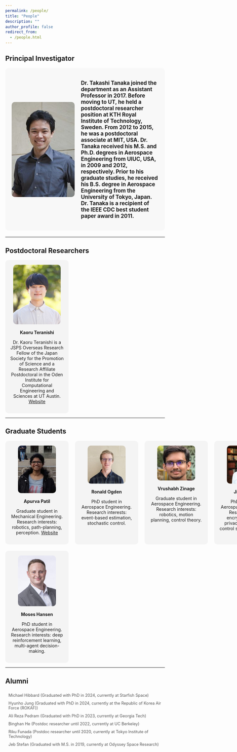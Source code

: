 ```yaml
---
permalink: /people/
title: "People"
description: ""
author_profile: false
redirect_from: 
  - /people.html
---
```


<style>
.grid-container {
    display: grid;
    gap: 20px;
    justify-content: center;
}

.principal-investigator {
    display: flex;
    align-items: center;
    font-size: 1.2em;
    font-weight: bold;
    background-color: #f8f8f8;
    padding: 20px;
    border-radius: 10px;
    margin-bottom: 20px;
}

.principal-investigator img {
    width: 200px;
    height: auto;
    border-radius: 10px;
    margin-right: 20px;
}

.postdocs-grid {
    display: grid;
    grid-template-columns: repeat(3, minmax(200px, 1fr));
    gap: 20px;
    text-align: center;
}

.postdoc {
    background: #f4f4f4;
    padding: 15px;
    border-radius: 10px;
}

.postdoc img {
    width: 150px;
    height: auto;
    border-radius: 10px;
}

.graduate-grid {
    display: grid;
    grid-template-columns: repeat(4, minmax(200px, 1fr));
    gap: 20px;
    text-align: center;
}

.graduate-student {
    background: #f4f4f4;
    padding: 15px;
    border-radius: 10px;
}

.graduate-student img {
    width: 120px;
    height: auto;
    border-radius: 10px;
}

.alumni {
    font-size: 0.9em;
    color: #555;
    margin-top: 20px;
    padding-left: 10px;
}

.alumni ul {
    list-style-type: none;
    padding: 0;
}

.alumni li {
    padding: 5px 0;
}
</style>

## Principal Investigator
<div class="principal-investigator">
  <img src="/images/tanaka-199x300.jpg" alt="profile image">
  <p>Dr. Takashi Tanaka joined the department as an Assistant Professor in 2017. Before moving to UT, he held a postdoctoral researcher position at KTH Royal Institute of Technology, Sweden. From 2012 to 2015, he was a postdoctoral associate at MIT, USA. Dr. Tanaka received his M.S. and Ph.D. degrees in Aerospace Engineering from UIUC, USA, in 2009 and 2012, respectively. Prior to his graduate studies, he received his B.S. degree in Aerospace Engineering from the University of Tokyo, Japan. Dr. Tanaka is a recipient of the IEEE CDC best student paper award in 2011.</p>
</div>

---

## Postdoctoral Researchers
<div class="postdocs-grid">
  <div class="postdoc">
    <img src="/images/profile_zoom-1-240x300.png" alt="profile image">
    <p><strong>Kaoru Teranishi</strong></p>
    <p>Dr. Kaoru Teranishi is a JSPS Overseas Research Fellow of the Japan Society for the Promotion of Science and a Research Affiliate Postdoctoral in the Oden Institute for Computational Engineering and Sciences at UT Austin. <a href="https://kaoruteranishi.xyz/">Website</a></p>
  </div>

  <!-- more Postdocs can be added below (use the same format as above) -->
</div>

---

## Graduate Students
<div class="graduate-grid">
  <div class="graduate-student">
    <img src="/images/apurva.jpg" alt="profile image">
    <p><strong>Apurva Patil</strong></p>
    <p>Graduate student in Mechanical Engineering. Research interests: robotics, path-planning, perception. <a href="https://patil-apurva.github.io/portfolio/">Website</a></p>
  </div>

  <div class="graduate-student">
    <img src="/images/ronnie.jpg" alt="profile image">
    <p><strong>Ronald Ogden</strong></p>
    <p>PhD student in Aerospace Engineering. Research interests: event-based estimation, stochastic control.</p>
  </div>

  <div class="graduate-student">
    <img src="/images/vrushab.jpg" alt="profile image">
    <p><strong>Vrushabh Zinage</strong></p>
    <p>Graduate student in Aerospace Engineering. Research interests: robotics, motion planning, control theory.</p>
  </div>

  <div class="graduate-student">
    <img src="/images/jihoon.jpeg" alt="profile image">
    <p><strong>Jihoon Suh</strong></p>
    <p>PhD student in Aerospace Engineering. Research focus: encrypted control, privacy protection in control systems. <a href="https://jsuh9.github.io/">Website</a></p>
  </div>

  <div class="graduate-student">
    <img src="/images/moses.jpg" alt="profile image">
    <p><strong>Moses Hansen</strong></p>
    <p>PhD student in Aerospace Engineering. Research interests: deep reinforcement learning, multi-agent decision-making.</p>
  </div>

  <!-- more grad students can be added below (use the same format as above) -->
</div>

---

## Alumni
<div class="alumni">
  <ul>
    <li>Michael Hibbard (Graduated with PhD in 2024, currently at Starfish Space)</li>
    <li>Hyunho Jung (Graduated with PhD in 2024, currently at the Republic of Korea Air Force (ROKAF))</li>
    <li>Ali Reza Pedram (Graduated with PhD in 2023, currently at Georgia Tech)</li>
    <li>Binghan He (Postdoc researcher until 2022, currently at UC Berkeley)</li>
    <li>Riku Funada (Postdoc researcher until 2020, currently at Tokyo Institute of Technology)</li>
    <li>Jeb Stefan (Graduated with M.S. in 2019, currently at Odyssey Space Research)</li>
  </ul>
</div>
